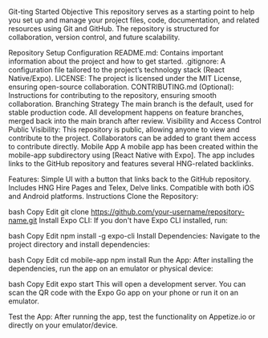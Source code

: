 Git-ting Started
Objective
This repository serves as a starting point to help you set up and manage your project files, code, documentation, and related resources using Git and GitHub. The repository is structured for collaboration, version control, and future scalability.

Repository Setup
Configuration
README.md: Contains important information about the project and how to get started.
.gitignore: A configuration file tailored to the project’s technology stack (React Native/Expo).
LICENSE: The project is licensed under the MIT License, ensuring open-source collaboration.
CONTRIBUTING.md (Optional): Instructions for contributing to the repository, ensuring smooth collaboration.
Branching Strategy
The main branch is the default, used for stable production code.
All development happens on feature branches, merged back into the main branch after review.
Visibility and Access Control
Public Visibility: This repository is public, allowing anyone to view and contribute to the project.
Collaborators can be added to grant them access to contribute directly.
Mobile App
A mobile app has been created within the mobile-app subdirectory using [React Native with Expo]. The app includes links to the GitHub repository and features several HNG-related backlinks.

Features:
Simple UI with a button that links back to the GitHub repository.
Includes HNG Hire Pages and Telex, Delve links.
Compatible with both iOS and Android platforms.
Instructions
Clone the Repository:

bash
Copy
Edit
git clone https://github.com/your-username/repository-name.git
Install Expo CLI: If you don't have Expo CLI installed, run:

bash
Copy
Edit
npm install -g expo-cli
Install Dependencies: Navigate to the project directory and install dependencies:

bash
Copy
Edit
cd mobile-app
npm install
Run the App: After installing the dependencies, run the app on an emulator or physical device:

bash
Copy
Edit
expo start
This will open a development server. You can scan the QR code with the Expo Go app on your phone or run it on an emulator.

Test the App: After running the app, test the functionality on Appetize.io or directly on your emulator/device.
